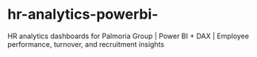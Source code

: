 # hr-analytics-powerbi-
HR analytics dashboards for Palmoria Group | Power BI + DAX | Employee performance, turnover, and recruitment insights  
